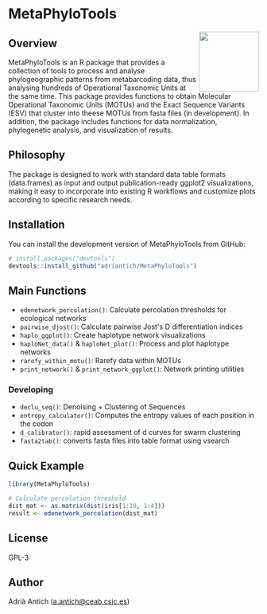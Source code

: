 # MetaPhyloTools

<img src="logo.png" align="right" width="120"/>

<!-- badges: start -->
<!-- badges: end -->

## Overview

MetaPhyloTools is an R package that provides a collection of tools to process and analyse phylogeographic patterns from metabarcoding data, thus analysing hundreds of Operational Taxonomic Units at the same time. This package provides functions to obtain Molecular Operational Taxonomic Units (MOTUs) and the Exact Sequence Variants (ESV) that cluster into theese MOTUs from fasta files (in development). In addition, the package includes functions for data normalization, phylogenetic analysis, and visualization of results.

## Philosophy

The package is designed to work with standard data table formats (data.frames) as input and output publication-ready ggplot2 visualizations, making it easy to incorporate into existing R workflows and customize plots according to specific research needs.


## Installation

You can install the development version of MetaPhyloTools from GitHub:

```r
# install.packages("devtools")
devtools::install_github("adriantich/MetaPhyloTools")
```

## Main Functions

- `edenetwork_percolation()`: Calculate percolation thresholds for ecological networks
- `pairwise_djost()`: Calculate pairwise Jost's D differentiation indices
- `haplo_ggplot()`: Create haplotype network visualizations
- `haploNet_data()` & `haploNet_plot()`: Process and plot haplotype networks
- `rarefy_within_motu()`: Rarefy data within MOTUs
- `print_network()` & `print_network_ggplot()`: Network printing utilities

### Developing
- `declu_seq()`: Denoising + Clustering of Sequences
- `entropy_calculator()`: Computes the entropy values of each position in the codon
- `d_calibrator()`: rapid assessment of d curves for swarm clustering
- `fasta2tab()`: converts fasta files into table format using vsearch

## Quick Example

```r
library(MetaPhyloTools)

# Calculate percolation threshold
dist_mat <- as.matrix(dist(iris[1:10, 1:4]))
result <- edenetwork_percolation(dist_mat)
```

## License

GPL-3

## Author

Adrià Antich (a.antich@ceab.csic.es)